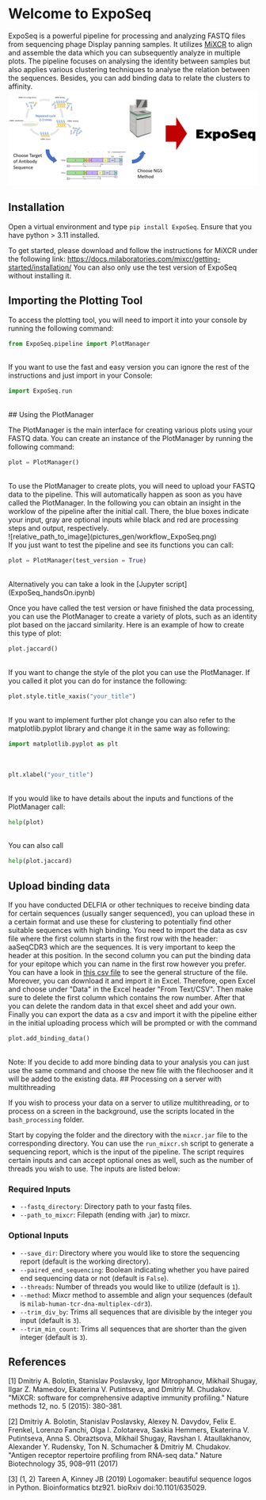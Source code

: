 # Welcome to ExpoSeq

ExpoSeq is a powerful pipeline for processing and analyzing FASTQ files from sequencing phage Display panning samples. It utilizes [MiXCR](https://docs.milaboratories.com/mixcr/getting-started/installation/) to align and assemble the data which you can subsequently analyze in multiple plots. The pipeline focuses on analysing the identity between samples but also applies various clustering techniques to analyse the relation between the sequences. Besides, you can add binding data to relate the clusters to affinity.  ![overview](pictures_gen/expoSeq_overview.png)

## Installation

Open a virtual environment and type ```pip install ExpoSeq```. Ensure that you have python > 3.11 installed.

To get started, please download and follow the instructions for MiXCR under the following link: https://docs.milaboratories.com/mixcr/getting-started/installation/ 
You can also only use the test version of ExpoSeq without installing it.

## Importing the Plotting Tool

To access the plotting tool, you will need to import it into your console by running the following command:
<br>
```python
from ExpoSeq.pipeline import PlotManager
```
<br>
If you want to use the fast and easy version you can ignore the rest of the instructions and just import in your Console:
<br>

```python
import ExpoSeq.run
```
<br>
## Using the PlotManager

The PlotManager is the main interface for creating various plots using your FASTQ data. You can create an instance of the PlotManager by running the following command:
<br>

```python
plot = PlotManager()
```
<br>
To use the PlotManager to create plots, you will need to upload your FASTQ data to the pipeline. This will automatically happen as soon as you have called the PlotManager. In the following you can obtain an insight in the worklow of the pipeline after the initial call. There, the blue boxes indicate your input, gray are optional inputs while black and red are processing steps and output, respectively.
<br>
![relative_path_to_image](pictures_gen/workflow_ExpoSeq.png)
<br>
If you just want to test the pipeline and see its functions you can call:
<br>

```python
plot = PlotManager(test_version = True)
```
<br>
Alternatively you can take a look in the [Jupyter script](ExpoSeq_handsOn.ipynb)

Once you have called the test version or have finished the data processing, you can use the PlotManager to create a variety of plots, such as an identity   plot based on the jaccard similarity. Here is an example of how to create this type of plot:
<br>

```python
plot.jaccard()
```
<br>
If you want to change the style of the plot you can use the PlotManager. If you called it plot you can do for instance the following:
<br>

```python
plot.style.title_xaxis("your_title")
``` 
<br>
If you want to implement further plot change you can also refer to the matplotlib.pyplot library and change it in the same way as following:
<br>

```python
import matplotlib.pyplot as plt
```
<br>

```python
plt.xlabel("your_title")
```
<br>
If you would like to have details about the inputs and functions of the PlotManager call:
<br>

```python
help(plot)
``` 
<br>
You can also call
<br>

```python
help(plot.jaccard)
```

## Upload binding data 

If you have conducted DELFIA or other techniques to receive binding data for certain sequences (usually sanger sequenced), you can upload these in a certain format and use these for clustering to potentially find other suitable sequences with high binding.  You need to import the data as csv file where the first column starts in the first row with the header: aaSeqCDR3 which are the sequences. It is very important to keep the header at this position. In the second column you can put the binding data for your epitope which you can name in the first row however you prefer. You can have a look in [this csv file](src/ExpoSeq/test_data/test_files/binding_data.csv) to see the general structure of the file. Moreover, you can download it and import it in Excel. Therefore, open Excel and choose under "Data" in the Excel header "From Text/CSV". Then make sure to delete the first column which contains the row number. After that you can delete the random data in that excel sheet and add your own. Finally you can export the data as a csv and import it with the pipeline either in the initial uploading process which will be prompted or with the command 
<br>

```python
plot.add_binding_data()
```
<br>
Note: If you decide to add more binding data to your analysis you can just use the same command and choose the new file with the filechooser and it will be added to the existing data.
## Processing on a server with multithreading

If you wish to process your data on a server to utilize multithreading, or to process on a screen in the background, use the scripts located in the `bash_processing` folder.

Start by copying the folder and the directory with the `mixcr.jar` file to the corresponding directory. You can use the `run_mixcr.sh` script to generate a sequencing report, which is the input of the pipeline. The script requires certain inputs and can accept optional ones as well, such as the number of threads you wish to use. The inputs are listed below:

### Required Inputs

- `--fastq_directory`: Directory path to your fastq files.
- `--path_to_mixcr`: Filepath (ending with .jar) to mixcr.

### Optional Inputs

- `--save_dir`: Directory where you would like to store the sequencing report (default is the working directory).
- `--paired_end_sequencing`: Boolean indicating whether you have paired end sequencing data or not (default is `False`).
- `--threads`: Number of threads you would like to utilize (default is `1`).
- `--method`: Mixcr method to assemble and align your sequences (default is `milab-human-tcr-dna-multiplex-cdr3`).
- `--trim_div_by`: Trims all sequences that are divisible by the integer you input (default is `3`).
- `--trim_min_count`: Trims all sequences that are shorter than the given integer (default is `3`).



## References
[1] Dmitriy A. Bolotin, Stanislav Poslavsky, Igor Mitrophanov, Mikhail Shugay, Ilgar Z. Mamedov, Ekaterina V. Putintseva, and Dmitriy M. Chudakov. "MiXCR: software for comprehensive adaptive immunity profiling." Nature methods 12, no. 5 (2015): 380-381.


[2] Dmitriy A. Bolotin, Stanislav Poslavsky, Alexey N. Davydov, Felix E. Frenkel, Lorenzo Fanchi, Olga I. Zolotareva, Saskia Hemmers, Ekaterina V. Putintseva, Anna S. Obraztsova, Mikhail Shugay, Ravshan I. Ataullakhanov, Alexander Y. Rudensky, Ton N. Schumacher & Dmitriy M. Chudakov. "Antigen receptor repertoire profiling from RNA-seq data." Nature Biotechnology 35, 908–911 (2017)

[3] (1, 2) Tareen A, Kinney JB (2019) Logomaker: beautiful sequence logos in Python. Bioinformatics btz921. bioRxiv doi:10.1101/635029.





